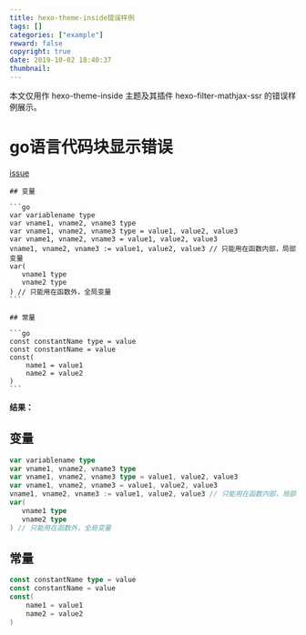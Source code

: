 ```yaml
---
title: hexo-theme-inside错误样例
tags: []
categories: ["example"]
reward: false
copyright: true
date: 2019-10-02 18:40:37
thumbnail:
---
```






本文仅用作 hexo-theme-inside 主题及其插件 hexo-filter-mathjax-ssr 的错误样例展示。

<!--more-->


# go语言代码块显示错误

[issue](https://github.com/ikeq/hexo-theme-inside/issues/146)

`````
## 变量

```go
var variablename type
var vname1, vname2, vname3 type 
var vname1, vname2, vname3 type = value1, value2, value3
var vname1, vname2, vname3 = value1, value2, value3
vname1, vname2, vname3 := value1, value2, value3 // 只能用在函数内部，局部变量
var(
   vname1 type
   vname2 type
) // 只能用在函数外，全局变量
```

## 常量

```go
const constantName type = value
const constantName = value
const(
	name1 = value1
    name2 = value2
)
```

`````

**结果：**

## 变量

```go
var variablename type
var vname1, vname2, vname3 type 
var vname1, vname2, vname3 type = value1, value2, value3
var vname1, vname2, vname3 = value1, value2, value3
vname1, vname2, vname3 := value1, value2, value3 // 只能用在函数内部，局部变量
var(
   vname1 type
   vname2 type
) // 只能用在函数外，全局变量
```

## 常量

```go
const constantName type = value
const constantName = value
const(
	name1 = value1
    name2 = value2
)
```
